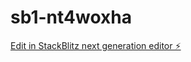 # sb1-nt4woxha

[Edit in StackBlitz next generation editor ⚡️](https://stackblitz.com/~/github.com/Pushkar1510/sb1-nt4woxha)